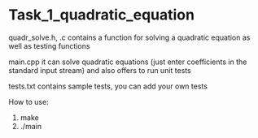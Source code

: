 # Task_1_quadratic_equation
quadr_solve.h, .c contains a function for solving a quadratic equation as well as testing functions

main.cpp it can solve quadratic equations (just enter coefficients in the standard input stream) and also offers to run unit tests

tests.txt contains sample tests, you can add your own tests


How to use: 
1. make
2. ./main

